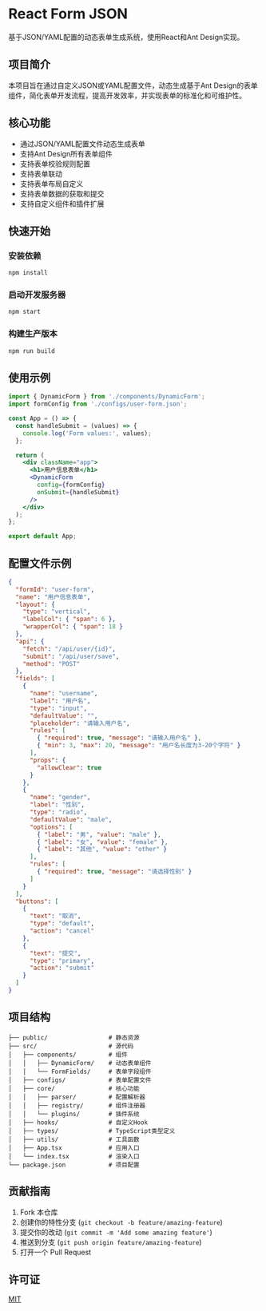 # React Form JSON

基于JSON/YAML配置的动态表单生成系统，使用React和Ant Design实现。

## 项目简介

本项目旨在通过自定义JSON或YAML配置文件，动态生成基于Ant Design的表单组件，简化表单开发流程，提高开发效率，并实现表单的标准化和可维护性。

## 核心功能

- 通过JSON/YAML配置文件动态生成表单
- 支持Ant Design所有表单组件
- 支持表单校验规则配置
- 支持表单联动
- 支持表单布局自定义
- 支持表单数据的获取和提交
- 支持自定义组件和插件扩展

## 快速开始

### 安装依赖

```bash
npm install
```

### 启动开发服务器

```bash
npm start
```

### 构建生产版本

```bash
npm run build
```

## 使用示例

```jsx
import { DynamicForm } from './components/DynamicForm';
import formConfig from './configs/user-form.json';

const App = () => {
  const handleSubmit = (values) => {
    console.log('Form values:', values);
  };

  return (
    <div className="app">
      <h1>用户信息表单</h1>
      <DynamicForm 
        config={formConfig} 
        onSubmit={handleSubmit} 
      />
    </div>
  );
};

export default App;
```

## 配置文件示例

```json
{
  "formId": "user-form",
  "name": "用户信息表单",
  "layout": {
    "type": "vertical",
    "labelCol": { "span": 6 },
    "wrapperCol": { "span": 18 }
  },
  "api": {
    "fetch": "/api/user/{id}",
    "submit": "/api/user/save",
    "method": "POST"
  },
  "fields": [
    {
      "name": "username",
      "label": "用户名",
      "type": "input",
      "defaultValue": "",
      "placeholder": "请输入用户名",
      "rules": [
        { "required": true, "message": "请输入用户名" },
        { "min": 3, "max": 20, "message": "用户名长度为3-20个字符" }
      ],
      "props": {
        "allowClear": true
      }
    },
    {
      "name": "gender",
      "label": "性别",
      "type": "radio",
      "defaultValue": "male",
      "options": [
        { "label": "男", "value": "male" },
        { "label": "女", "value": "female" },
        { "label": "其他", "value": "other" }
      ],
      "rules": [
        { "required": true, "message": "请选择性别" }
      ]
    }
  ],
  "buttons": [
    {
      "text": "取消",
      "type": "default",
      "action": "cancel"
    },
    {
      "text": "提交",
      "type": "primary",
      "action": "submit"
    }
  ]
}
```

## 项目结构

```
├── public/                 # 静态资源
├── src/                    # 源代码
│   ├── components/         # 组件
│   │   ├── DynamicForm/    # 动态表单组件
│   │   └── FormFields/     # 表单字段组件
│   ├── configs/            # 表单配置文件
│   ├── core/               # 核心功能
│   │   ├── parser/         # 配置解析器
│   │   ├── registry/       # 组件注册器
│   │   └── plugins/        # 插件系统
│   ├── hooks/              # 自定义Hook
│   ├── types/              # TypeScript类型定义
│   ├── utils/              # 工具函数
│   ├── App.tsx             # 应用入口
│   └── index.tsx           # 渲染入口
└── package.json            # 项目配置
```

## 贡献指南

1. Fork 本仓库
2. 创建你的特性分支 (`git checkout -b feature/amazing-feature`)
3. 提交你的改动 (`git commit -m 'Add some amazing feature'`)
4. 推送到分支 (`git push origin feature/amazing-feature`)
5. 打开一个 Pull Request

## 许可证

[MIT](LICENSE)